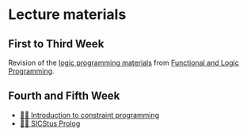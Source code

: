 # Lecture materials

## First to Third Week

Revision of the [logic programming materials](./logic-programming.md) from [Functional and Logic Programming](https://sigarra.up.pt/feup/en/UCURR_GERAL.FICHA_UC_VIEW?pv_ocorrencia_id=484434).

## Fourth and Fifth Week

- [🧑‍🏫 Introduction to constraint programming](../materials/introduction-to-constraint-programming.pdf)
- [🧑‍🏫 SICStus Prolog](../materials/sicstus-prolog.pdf)
